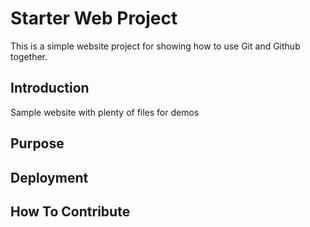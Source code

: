 # Starter Web Project

This is a simple website project for 
showing how to use Git and Github together.

## Introduction

Sample website with plenty of files for demos

## Purpose

## Deployment

## How To Contribute 
